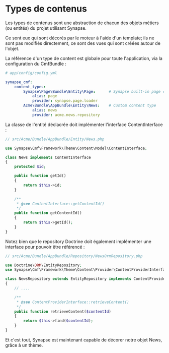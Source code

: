 # Types de contenus

Les types de contenus sont une abstraction de chacun des objets métiers (ou entités) du projet utilisant Synapse.

Ce sont eux qui sont décorés par le moteur à l'aide d'un template; ils ne sont pas modifiés directement, ce sont des vues qui sont créées autour de l'objet.

La référence d'un type de content est globale pour toute l'application, via la configuration du CmfBundle :
```yml
# app/config/config.yml

synapse_cmf:
    content_types:
        Synapse\Page\Bundle\Entity\Page:      # Synapse built-in page content type
            alias: page
            provider: synapse.page.loader
        Acme\Bundle\AppBundle\Entity\News:    # Custom content type
            alias: news
            provider: acme.news.repository
```

La classe de l'entité déclacrée doit implémenter l'interface ContentInterface :
```php
// src/Acme/Bundle/AppBundle/Entity/News.php

use Synapse\Cmf\Framework\Theme\Content\Model\ContentInterface;

class News implements ContentInterface
{
    protected $id;

    public function getId()
    {
        return $this->id;
    }

    /**
     * @see ContentInterface::getContentId()
     */
    public function getContentId()
    {
        return $this->getId();
    }
}

```

Notez bien que le repository Doctrine doit également implémenter une interface pour pouvoir être référencé :
```php
// src/Acme/Bundle/AppBundle/Repository/NewsOrmRepository.php

use Doctrine\ORM\EntityRepository;
use Synapse\Cmf\Framework\Theme\Content\Provider\ContentProviderInterface;

class NewsRepository extends EntityRepository implements ContentProviderInterface
{
    // ....

    /**
     * @see ContentProviderInterface::retrieveContent()
     */
    public function retrieveContent($contentId)
    {
        return $this->find($contentId);
    }
}
```

Et c'est tout, Synapse est maintenant capable de décorer notre objet News, grâce à un thème.
